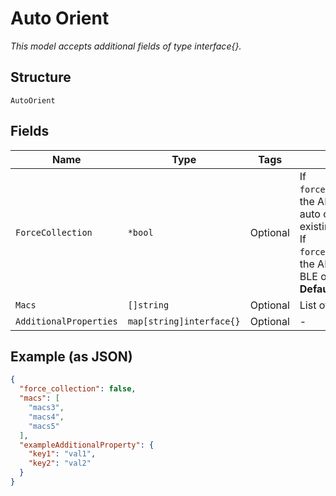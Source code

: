 
# Auto Orient

*This model accepts additional fields of type interface{}.*

## Structure

`AutoOrient`

## Fields

| Name | Type | Tags | Description |
|  --- | --- | --- | --- |
| `ForceCollection` | `*bool` | Optional | If `force_collection`==`false`, the API attempts to start auto orientation with existing BLE data.<br>If `force_collection`==`true`, the API attempts to start BLE orchestration.<br>**Default**: `false` |
| `Macs` | `[]string` | Optional | List of device macs |
| `AdditionalProperties` | `map[string]interface{}` | Optional | - |

## Example (as JSON)

```json
{
  "force_collection": false,
  "macs": [
    "macs3",
    "macs4",
    "macs5"
  ],
  "exampleAdditionalProperty": {
    "key1": "val1",
    "key2": "val2"
  }
}
```

